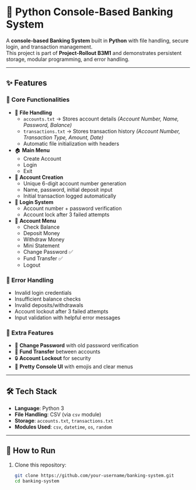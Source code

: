 # 🏦 Python Console-Based Banking System

A **console-based Banking System** built in **Python** with file handling, secure login, and transaction management.  
This project is part of **Project-Rollout B3M1** and demonstrates persistent storage, modular programming, and error handling.

---

## ✨ Features

### 🔹 Core Functionalities
- 📂 **File Handling**
  - `accounts.txt` → Stores account details *(Account Number, Name, Password, Balance)*
  - `transactions.txt` → Stores transaction history *(Account Number, Transaction Type, Amount, Date)*
  - Automatic file initialization with headers
- 🏠 **Main Menu**
  - Create Account
  - Login
  - Exit
- 👤 **Account Creation**
  - Unique 6-digit account number generation
  - Name, password, initial deposit input
  - Initial transaction logged automatically
- 🔑 **Login System**
  - Account number + password verification
  - Account lock after 3 failed attempts
- 💼 **Account Menu**
  - Check Balance
  - Deposit Money
  - Withdraw Money
  - Mini Statement
  - Change Password ✅
  - Fund Transfer ✅
  - Logout

### 🔹 Error Handling
- Invalid login credentials
- Insufficient balance checks
- Invalid deposits/withdrawals
- Account lockout after 3 failed attempts
- Input validation with helpful error messages

### 🔹 Extra Features
- 🔐 **Change Password** with old password verification
- 💸 **Fund Transfer** between accounts
- 🔒 **Account Lockout** for security
- 🎨 **Pretty Console UI** with emojis and clear menus

---

## 🛠️ Tech Stack

- **Language**: Python 3
- **File Handling**: CSV (via `csv` module)
- **Storage**: `accounts.txt`, `transactions.txt`
- **Modules Used**: `csv`, `datetime`, `os`, `random`

---

## 🚀 How to Run

1. Clone this repository:
   ```bash
   git clone https://github.com/your-username/banking-system.git
   cd banking-system
